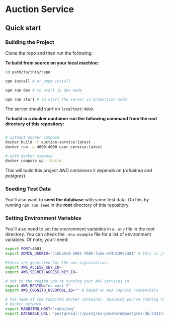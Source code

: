 # Auction Service

## Quick start

### Building the Project

Clone the repo and then run the following:

**To build from source on your local machine:**

```bash
cd path/to/this/repo

npm install # or pnpm install

npm run dev # to start in dev mode

npm run start # to start the server in production mode
```

The server should start on `localhost:4000`.

**To build in a docker container run the following command from the root
directory of this repository:**

```bash

# without docker compose
docker build -t auction-service:latest .
docker run -p 4000:4000 user-service:latest

# with docker compose
docker compose up --build
```

This will build this project _AND_ containers it depends on (_rabbitmq_ and
_postgres_)

### Seeding Test Data

You'll also want to **seed the database** with some test data.
Do this by running `npm run seed` in the **root** directory of this repository.

### Setting Environment Variables

You'll also need to set the environment variables in a `.env` file in the root directory.
You can check the `.env.example` file for a list of environment variables. Of
note, you'll need:

```bash
export PORT=4001
export ADMIN_USERID="c1bba5c0-b001-7085-7a2e-e74d5399c3d1" # this is just a placeholder ID that has been used for testing. It's simply a aws cognito user uuid

#these are generated for the aws organization.
export AWS_ACCESS_KEY_ID=
export AWS_SECRET_ACCESS_KEY_ID=

# set to the region you're running your AWS services in
export AWS_REGION="us-east-2"
export AWS_COGNITO_USERPOOL_ID="" # based on aws cognito credentials

# the name of the rabbitmq docker container, assuming you're running this in the
# docker network
export RABBITMQ_HOST="rabbitmq"
export DATABASE_URL: "postgresql://postgres:password@postgres-db:5432/auction_service_db"
```
